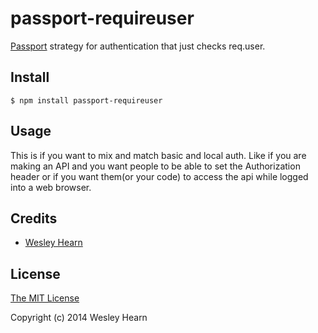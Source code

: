 # passport-requireuser

[Passport](http://passportjs.org/) strategy for authentication that just checks req.user.

## Install

    $ npm install passport-requireuser

## Usage

This is if you want to mix and match basic and local auth. Like if you are 
making an API and you want people to be able to set the Authorization header 
or if you want them(or your code) to access the api while logged into a web 
browser.

## Credits

  - [Wesley Hearn](http://github.com/wshearn)

## License

[The MIT License](http://opensource.org/licenses/MIT)

Copyright (c) 2014 Wesley Hearn
